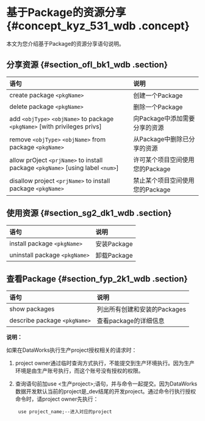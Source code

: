 # 基于Package的资源分享 {#concept_kyz_531_wdb .concept}

本文为您介绍基于Package的资源分享语句说明。

## 分享资源 {#section_ofl_bk1_wdb .section}

|语句|说明|
|:-|:-|
|create package `<pkgName>`|创建一个Package|
|delete package `<pkgName>`|删除一个Package|
|add `<objType>` `<objName>` to package `<pkgName>` \[with privileges privs\]|向Package中添加需要分享的资源|
|remove `<objType>` `<objName>` from package `<pkgName>`|从Package中删除已分享的资源|
|allow prOject `<prjName>` to install package `<pkgName>` \[using label `<num>`\]|许可某个项目空间使用您的Package|
|disallow project `<prjName>` to install package `<pkgName>`|禁止某个项目空间使用您的Package|

## 使用资源 {#section_sg2_dk1_wdb .section}

|语句|说明|
|:-|:-|
|install package `<pkgName>`|安装Package|
|uninstall package `<pkgName>`|卸载Package|

## 查看Package {#section_fyp_2k1_wdb .section}

|语句|说明|
|:-|:-|
|show packages|列出所有创建和安装的Packages|
|describe package `<pkgName>`|查看package的详细信息|

**说明：** 

如果在DataWorks执行生产project授权相关的请求时：

1.  project owner通过临时查询方式执行，不能提交到生产环境执行。因为生产环境是由生产账号执行，而这个账号没有授权的权限。
2.  查询语句前加use <生产project\>;语句，并与命令一起提交。因为DataWorks数据开发默认当前的project是\_dev结尾的开发project。通过命令行执行授权命令时，请project owner先执行：

    ```
     use project_name;--进入对应的project
    ```


